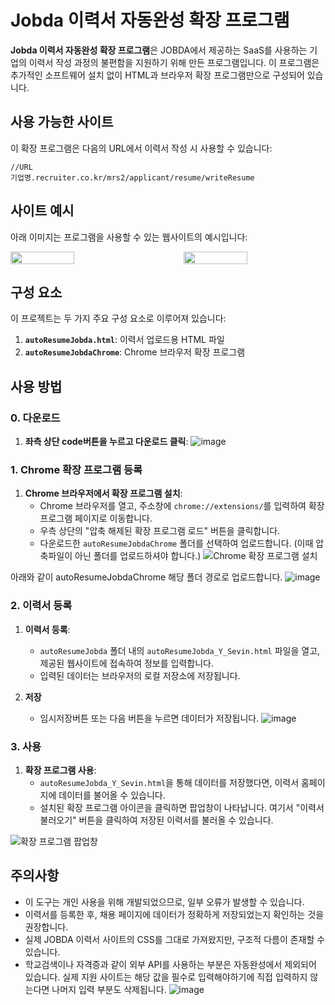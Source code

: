 # Jobda 이력서 자동완성 확장 프로그램

**Jobda 이력서 자동완성 확장 프로그램**은 JOBDA에서 제공하는 SaaS를 사용하는 기업의 이력서 작성 과정의 불편함을 지원하기 위해 만든 프로그램입니다. 이 프로그램은 추가적인 소프트웨어 설치 없이 HTML과 브라우저 확장 프로그램만으로 구성되어 있습니다.

## 사용 가능한 사이트

이 확장 프로그램은 다음의 URL에서 이력서 작성 시 사용할 수 있습니다:

```plaintext
//URL
기업명.recruiter.co.kr/mrs2/applicant/resume/writeResume
```

## 사이트 예시

아래 이미지는 프로그램을 사용할 수 있는 웹사이트의 예시입니다:

<div style="display: flex; justify-content: space-between;">
  <img src="https://github.com/user-attachments/assets/7f7552fd-1794-41ad-8f0a-5c9b50ea8a53" style="width: 45%;"/>
  <img src="https://github.com/user-attachments/assets/18f31338-0dbd-430d-8ad3-94b9fb473080" style="width: 45%;"/>
</div>

## 구성 요소

이 프로젝트는 두 가지 주요 구성 요소로 이루어져 있습니다:

1. **`autoResumeJobda.html`**: 이력서 업로드용 HTML 파일
2. **`autoResumeJobdaChrome`**: Chrome 브라우저 확장 프로그램

## 사용 방법

### 0. 다운로드 
1. **좌측 상단 code버튼을 누르고 다운로드 클릭**:
![image](https://github.com/user-attachments/assets/a2392be0-55f2-493e-bd55-49d70cbd5893)


### 1. Chrome 확장 프로그램 등록

1. **Chrome 브라우저에서 확장 프로그램 설치**:
   - Chrome 브라우저를 열고, 주소창에 `chrome://extensions/`를 입력하여 확장 프로그램 페이지로 이동합니다.
   - 우측 상단의 "압축 해제된 확장 프로그램 로드" 버튼을 클릭합니다.
   - 다운로드한 `autoResumeJobdaChrome` 폴더를 선택하여 업로드합니다. (이때 압축파일이 아닌 폴더를 업로드하셔야 합니다.)
![Chrome 확장 프로그램 설치](https://github.com/user-attachments/assets/97504e91-ca1a-49b0-8440-b4b38d4bb4dc)

아래와 같이 autoResumeJobdaChrome 해당 폴더 경로로 업로드합니다. 
![image](https://github.com/user-attachments/assets/80c5caf9-4d1b-4513-9584-fdca357b30f8)


### 2. 이력서 등록

1. **이력서 등록**:
   - `autoResumeJobda` 폴더 내의 `autoResumeJobda_Y_Sevin.html` 파일을 열고, 제공된 웹사이트에 접속하여 정보를 입력합니다.
   - 입력된 데이터는 브라우저의 로컬 저장소에 저장됩니다.

2. **저장**
   - 임시저장버튼 또는 다음 버튼을 누르면 데이터가 저장됩니다.
![image](https://github.com/user-attachments/assets/ce032c92-8f22-48a2-8883-9c26062233cb)


     

### 3. 사용

1. **확장 프로그램 사용**:
   - `autoResumeJobda_Y_Sevin.html`을 통해 데이터를 저장했다면, 이력서 홈페이지에 데이터를 불어올 수 있습니다.
   - 설치된 확장 프로그램 아이콘을 클릭하면 팝업창이 나타납니다. 여기서 "이력서 불러오기" 버튼을 클릭하여 저장된 이력서를 불러올 수 있습니다.
     
![확장 프로그램 팝업창](https://github.com/user-attachments/assets/97909805-2329-4384-a632-ccc7fb111f22)


## 주의사항
- 이 도구는 개인 사용을 위해 개발되었으므로, 일부 오류가 발생할 수 있습니다.
- 이력서를 등록한 후, 채용 페이지에 데이터가 정확하게 저장되었는지 확인하는 것을 권장합니다.
- 실제 JOBDA 이력서 사이트의 CSS를 그대로 가져왔지만, 구조적 다름이 존재할 수 있습니다.
- 학교검색이나 자격증과 같이 외부 API를 사용하는 부분은 자동완성에서 제외되어 있습니다. 실제 지원 사이트는 해당 값을 필수로 입력해야하기에 직접 입력하지 않는다면 나머지 입력 부분도 삭제됩니다.
![image](https://github.com/user-attachments/assets/7ba61132-dad2-4409-9911-d92dd48f8e4e)
